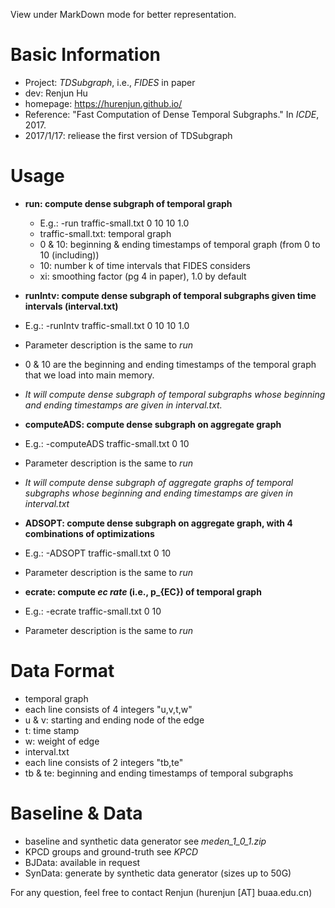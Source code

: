 View under MarkDown mode for better representation.

# Basic Information
* Project: *TDSubgraph*, i.e., *FIDES* in paper
* dev: Renjun Hu 
* homepage: https://hurenjun.github.io/
* Reference: "Fast Computation of Dense Temporal Subgraphs." In *ICDE*, 2017.
* 2017/1/17: reliease the first version of TDSubgraph

# Usage
* **run: compute dense subgraph of temporal graph**
   * E.g.: -run traffic-small.txt 0 10 10 1.0
   * traffic-small.txt: temporal graph
   * 0 & 10: beginning & ending timestamps of temporal graph (from 0 to 10 (including))
   * 10: number k of time intervals that FIDES considers
   * xi: smoothing factor (pg 4 in paper), 1.0 by default

* **runIntv: compute dense subgraph of temporal subgraphs given time intervals (interval.txt)**
 * E.g.: -runIntv traffic-small.txt 0 10 10 1.0
 * Parameter description is the same to *run*
 * 0 & 10 are the beginning and ending timestamps of the temporal graph that we load into main memory. 
 * *It will compute dense subgraph of temporal subgraphs whose beginning and ending timestamps are given in interval.txt.*

* **computeADS: compute dense subgraph on aggregate graph**
 * E.g.: -computeADS traffic-small.txt 0 10
 * Parameter description is the same to *run*
 * *It will compute dense subgraph of aggregate graphs of temporal subgraphs whose beginning and ending timestamps are given in interval.txt*

* **ADSOPT: compute dense subgraph on aggregate graph, with 4 combinations of optimizations**
 * E.g.: -ADSOPT traffic-small.txt 0 10
 * Parameter description is the same to *run*

* **ecrate: compute *ec rate* (i.e., p_{EC}) of temporal graph**
 * E.g.: -ecrate traffic-small.txt 0 10
 * Parameter description is the same to *run*

# Data Format
* temporal graph 
 * each line consists of 4 integers "u,v,t,w"
 * u & v: starting and ending node of the edge
 * t: time stamp
 * w: weight of edge
* interval.txt
 * each line consists of 2 integers "tb,te"
 * tb & te: beginning and ending timestamps of temporal subgraphs

# Baseline & Data
* baseline and synthetic data generator see *meden_1_0_1.zip*
* KPCD groups and ground-truth see *KPCD*
* BJData: available in request
* SynData: generate by synthetic data generator (sizes up to 50G)

For any question, feel free to contact Renjun (hurenjun [AT] buaa.edu.cn)
